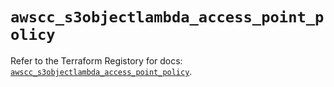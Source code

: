 # `awscc_s3objectlambda_access_point_policy`

Refer to the Terraform Registory for docs: [`awscc_s3objectlambda_access_point_policy`](https://registry.terraform.io/providers/hashicorp/awscc/0.70.0/docs/resources/s3objectlambda_access_point_policy).
